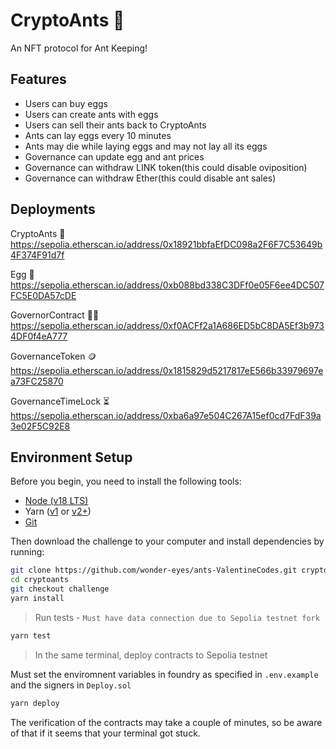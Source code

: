 # CryptoAnts 🐜

An NFT protocol for Ant Keeping!

## Features
- Users can buy eggs
- Users can create ants with eggs
- Users can sell their ants back to CryptoAnts
- Ants can lay eggs every 10 minutes
- Ants may die while laying eggs and may not lay all its eggs
- Governance can update egg and ant prices
- Governance can withdraw LINK token(this could disable oviposition)
- Governance can withdraw Ether(this could disable ant sales)

## Deployments

CryptoAnts 🐜 https://sepolia.etherscan.io/address/0x18921bbfaEfDC098a2F6F7C53649b4F374F91d7f

Egg 🥚 https://sepolia.etherscan.io/address/0xb088bd338C3DFf0e05F6ee4DC507FC5E0DA57cDE

GovernorContract 🧑‍⚖️ https://sepolia.etherscan.io/address/0xf0ACFf2a1A686ED5bC8DA5Ef3b9734DF0f4eA777

GovernanceToken 🪙
 https://sepolia.etherscan.io/address/0x1815829d5217817eE566b33979697ea73FC25870

GovernanceTimeLock ⏳
 https://sepolia.etherscan.io/address/0xba6a97e504C267A15ef0cd7FdF39a3e02F5C92E8

## Environment Setup

Before you begin, you need to install the following tools:

- [Node (v18 LTS)](https://nodejs.org/en/download/)
- Yarn ([v1](https://classic.yarnpkg.com/en/docs/install/) or [v2+](https://yarnpkg.com/getting-started/install))
- [Git](https://git-scm.com/downloads)

Then download the challenge to your computer and install dependencies by running:

```sh
git clone https://github.com/wonder-eyes/ants-ValentineCodes.git cryptoants
cd cryptoants
git checkout challenge
yarn install
```

> Run tests - `Must have data connection due to Sepolia testnet fork`

```sh
yarn test
```

> In the same terminal, deploy contracts to Sepolia testnet

Must set the enviromnent variables in foundry as specified in `.env.example` and the signers in `Deploy.sol`

```sh
yarn deploy
```

The verification of the contracts may take a couple of minutes, so be aware of that if it seems that your terminal got stuck.